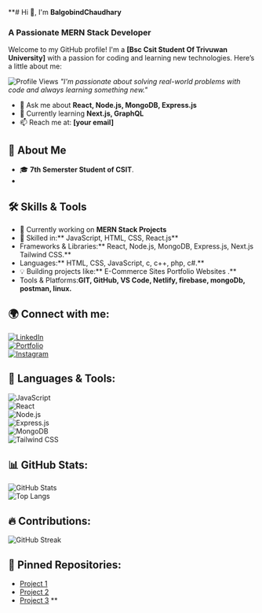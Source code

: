 
**# Hi 👋, I'm **BalgobindChaudhary**  


### A Passionate MERN Stack Developer  
Welcome to my GitHub profile! I'm a **[Bsc Csit Student Of Trivuwan University]** with a passion for coding and learning new technologies.
Here’s a little about me:
<!--

- 🔭 I’m currently working on ...
- 🌱 I’m currently learning ...
- 👯 I’m looking to collaborate on ...
- 🤔 I’m looking for help with ...
- ⚡ Fun fact: ...
-->

![Profile Views](https://komarev.com/ghpvc/?username=your-username&label=Profile%20views&color=0e75b6&style=flat)
*"I'm passionate about solving real-world problems with code and always learning something new."*

- 💬 Ask me about **React, Node.js, MongoDB, Express.js**  
- 🌱 Currently learning **Next.js, GraphQL**  
- 📫 Reach me at: **[your email]**  


## 🚀 About Me
- 🎓 **7th Semerster Student of CSIT**.
- 
## 🛠 Skills & Tools
- 🚀 Currently working on **MERN Stack Projects**  
- 🔧 Skilled in:** JavaScript, HTML, CSS, React.js**
- Frameworks & Libraries:** React, Node.js, MongoDB, Express.js, Next.js Tailwind CSS.**
- Languages:** HTML, CSS, JavaScript, c, c++, php, c#.**
- 💡 Building projects like:** E-Commerce Sites Portfolio Websites .**
- Tools & Platforms:**GIT, GitHub, VS Code, Netlify, firebase, mongoDb, postman, linux.**

## 🌍 Connect with me:
[![LinkedIn](https://img.shields.io/badge/-LinkedIn-blue?style=for-the-badge&logo=linkedin)](https://linkedin.com/in/your-profile)  
[![Portfolio](https://img.shields.io/badge/-Portfolio-black?style=for-the-badge&logo=web)](https://your-portfolio.com)  
[![Instagram](https://img.shields.io/badge/-Instagram-purple?style=for-the-badge&logo=instagram)](https://instagram.com/your-profile)  

## 🚀 Languages & Tools:
![JavaScript](https://img.shields.io/badge/-JavaScript-yellow?style=for-the-badge&logo=javascript)  
![React](https://img.shields.io/badge/-React-blue?style=for-the-badge&logo=react)  
![Node.js](https://img.shields.io/badge/-Node.js-green?style=for-the-badge&logo=node.js)  
![Express.js](https://img.shields.io/badge/-Express.js-black?style=for-the-badge&logo=express)  
![MongoDB](https://img.shields.io/badge/-MongoDB-green?style=for-the-badge&logo=mongodb)  
![Tailwind CSS](https://img.shields.io/badge/-Tailwind%20CSS-blue?style=for-the-badge&logo=tailwind-css)  

## 📊 GitHub Stats:
![GitHub Stats](https://github-readme-stats.vercel.app/api?username=your-username&show_icons=true&theme=radical)  
![Top Langs](https://github-readme-stats.vercel.app/api/top-langs/?username=your-username&layout=compact&theme=radical)  

## 🔥 Contributions:
![GitHub Streak](https://github-readme-streak-stats.herokuapp.com/?user=your-username&theme=radical)  

## 📌 Pinned Repositories:
- [Project 1](https://github.com/your-username/project-1)
- [Project 2](https://github.com/your-username/project-2)
- [Project 3](https://github.com/your-username/project-3)
**
